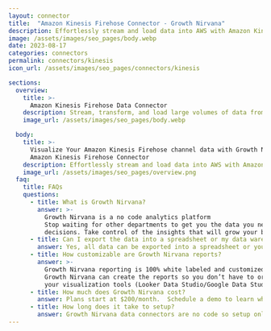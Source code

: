 ```yaml
---
layout: connector
title:  "Amazon Kinesis Firehose Connector - Growth Nirvana"
description: Effortlessly stream and load data into AWS with Amazon Kinesis Firehose. Automate the delivery of data from multiple sources for seamless processing and real-time analytics.
image: /assets/images/seo_pages/body.webp
date: 2023-08-17
categories: connectors
permalink: connectors/kinesis
icon_url: /assets/images/seo_pages/connectors/kinesis

sections:
  overview:
    title: >-
      Amazon Kinesis Firehose Data Connector
    description: Stream, transform, and load large volumes of data from various sources into AWS with Amazon Kinesis Firehose. Simplify the process of ingesting data by automatically delivering it to data stores and analytical tools for real-time analysis and insights.
    image_url: /assets/images/seo_pages/body.webp

  body:
    title: >-
      Visualize Your Amazon Kinesis Firehose channel data with Growth Nirvana's
      Amazon Kinesis Firehose Connector
    description: Effortlessly stream and load data into AWS with Amazon Kinesis Firehose. Automate the delivery of data from multiple sources for seamless processing and real-time analytics.
    image_url: /assets/images/seo_pages/overview.png
  faq:
    title: FAQs
    questions:
      - title: What is Growth Nirvana?
        answer: >-
          Growth Nirvana is a no code analytics platform 
          Stop waiting for other departments to get you the data you need to make critical business 
          decisions. Take control of the insights that will grow your business.
      - title: Can I export the data into a spreadsheet or my data warehouse?
        answer: Yes, all data can be exported into a spreadsheet or your data warehouse (Google BigQuery, AWS, Snowflake, Azure, etc)
      - title: How customizable are Growth Nirvana reports?
        answer: >-
          Growth Nirvana reporting is 100% white labeled and customized to your specifications.
          Growth Nirvana can create the reports so you don’t have to or you can connect
          your visualization tools (Looker Data Studio/Google Data Studio, Tableau, PowerBI, etc) to Growth Nirvana.
      - title: How much does Growth Nirvana cost?
        answer: Plans start at $200/month.  Schedule a demo to learn what plan is best for you.
      - title: How long does it take to setup?
        answer: Growth Nirvana data connectors are no code so setup only requires a few clicks.
---
```

